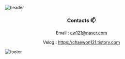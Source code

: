 ![header](https://capsule-render.vercel.app/api?type=waving&color=gradient&height=300&section=header&text=ChaewonShin&fontSize=90&animation=scaleIn)



<div align=center>

  
### Contacts 📫

Email : cw121@naver.com  

Velog : https://chaewon121.tistory.com

</div>


![footer](https://capsule-render.vercel.app/api?type=waving&color=gradient&height=150&section=footer)

<!--
**chaewon121/chaewon121** is a ✨ _special_ ✨ repository because its `README.md` (this file) appears on your GitHub profile.

Here are some ideas to get you started:

- 🔭 I’m currently working on ...
- 🌱 I’m currently learning ...
- 👯 I’m looking to collaborate on ...
- 🤔 I’m looking for help with ...
- 💬 Ask me about ...
- 📫 How to reach me: ...
- 😄 Pronouns: ...
- ⚡ Fun fact: ...
-->
